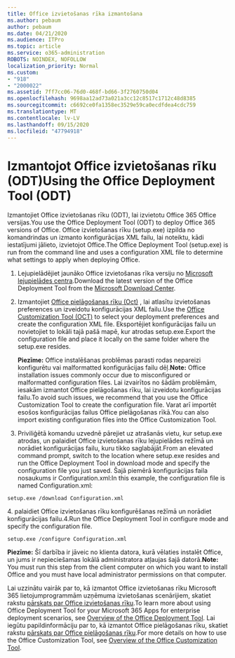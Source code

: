 ```yaml
---
title: Office izvietošanas rīka izmantošana
ms.author: pebaum
author: pebaum
ms.date: 04/21/2020
ms.audience: ITPro
ms.topic: article
ms.service: o365-administration
ROBOTS: NOINDEX, NOFOLLOW
localization_priority: Normal
ms.custom:
- "918"
- "2000022"
ms.assetid: 7ff7cc06-76d0-468f-bd66-3f2760750d04
ms.openlocfilehash: 9698aa12ad73a021a3cc12c8517c1712c48d8385
ms.sourcegitcommit: c6692ce0fa1358ec3529e59ca0ecdfdea4cdc759
ms.translationtype: MT
ms.contentlocale: lv-LV
ms.lasthandoff: 09/15/2020
ms.locfileid: "47794918"
---
```

# <a name="using-the-office-deployment-tool-odt"></a><span data-ttu-id="72033-102">Izmantojot Office izvietošanas rīku (ODT)</span><span class="sxs-lookup"><span data-stu-id="72033-102">Using the Office Deployment Tool (ODT)</span></span>

<span data-ttu-id="72033-103">Izmantojiet Office izvietošanas rīku (ODT), lai izvietotu Office 365 Office versijas.</span><span class="sxs-lookup"><span data-stu-id="72033-103">You use the Office Deployment Tool (ODT) to deploy Office 365 versions of Office.</span></span> <span data-ttu-id="72033-104">Office izvietošanas rīku (setup.exe) izpilda no komandrindas un izmanto konfigurācijas XML failu, lai noteiktu, kādi iestatījumi jālieto, izvietojot Office.</span><span class="sxs-lookup"><span data-stu-id="72033-104">The Office Deployment Tool (setup.exe) is run from the command line and uses a configuration XML file to determine what settings to apply when deploying Office.</span></span>
  
1. <span data-ttu-id="72033-105">Lejupielādējiet jaunāko Office izvietošanas rīka versiju no [Microsoft lejupielādes centra](https://go.microsoft.com/fwlink/p/?LinkID=626065).</span><span class="sxs-lookup"><span data-stu-id="72033-105">Download the latest version of the Office Deployment Tool from the [Microsoft Download Center](https://go.microsoft.com/fwlink/p/?LinkID=626065).</span></span>

2. <span data-ttu-id="72033-106">Izmantojiet [Office pielāgošanas rīku (Oct)](https://config.office.com) , lai atlasītu izvietošanas preferences un izveidotu konfigurācijas XML failu.</span><span class="sxs-lookup"><span data-stu-id="72033-106">Use the [Office Customization Tool (OCT)](https://config.office.com) to select your deployment preferences and create the configuration XML file.</span></span> <span data-ttu-id="72033-107">Eksportējiet konfigurācijas failu un novietojiet to lokāli tajā pašā mapē, kur atrodas setup.exe.</span><span class="sxs-lookup"><span data-stu-id="72033-107">Export the configuration file and place it locally on the same folder where the setup.exe resides.</span></span>

    <span data-ttu-id="72033-108">**Piezīme:** Office instalēšanas problēmas parasti rodas nepareizi konfigurētu vai malformatted konfigurācijas failu dēļ.</span><span class="sxs-lookup"><span data-stu-id="72033-108">**Note:** Office installation issues commonly occur due to misconfigured or malformatted configuration files.</span></span> <span data-ttu-id="72033-109">Lai izvairītos no šādām problēmām, iesakām izmantot Office pielāgošanas rīku, lai izveidotu konfigurācijas failu.</span><span class="sxs-lookup"><span data-stu-id="72033-109">To avoid such issues, we recommend that you use the Office Customization Tool to create the configuration file.</span></span> <span data-ttu-id="72033-110">Varat arī importēt esošos konfigurācijas failus Office pielāgošanas rīkā.</span><span class="sxs-lookup"><span data-stu-id="72033-110">You can also import existing configuration files into the Office Customization Tool.</span></span>

3. <span data-ttu-id="72033-111">Priviliģētā komandu uzvednē pārejiet uz atrašanās vietu, kur setup.exe atrodas, un palaidiet Office izvietošanas rīku lejupielādes režīmā un norādiet konfigurācijas failu, kuru tikko saglabājāt.</span><span class="sxs-lookup"><span data-stu-id="72033-111">From an elevated command prompt, switch to the location where setup.exe resides and run the Office Deployment Tool in download mode and specify the configuration file you just saved.</span></span> <span data-ttu-id="72033-112">Šajā piemērā konfigurācijas faila nosaukums ir Configuration.xml:</span><span class="sxs-lookup"><span data-stu-id="72033-112">In this example, the configuration file is named Configuration.xml:</span></span>

```setup.exe /download Configuration.xml```

<span data-ttu-id="72033-113">4. palaidiet Office izvietošanas rīku konfigurēšanas režīmā un norādiet konfigurācijas failu.</span><span class="sxs-lookup"><span data-stu-id="72033-113">4.Run the Office Deployment Tool in configure mode and specify the configuration file.</span></span>

```setup.exe /configure Configuration.xml```

<span data-ttu-id="72033-114">**Piezīme:** Šī darbība ir jāveic no klienta datora, kurā vēlaties instalēt Office, un jums ir nepieciešamas lokālā administratora atļaujas šajā datorā.</span><span class="sxs-lookup"><span data-stu-id="72033-114">**Note:** You must run this step from the client computer on which you want to install Office and you must have local administrator permissions on that computer.</span></span>

<span data-ttu-id="72033-115">Lai uzzinātu vairāk par to, kā izmantot Office izvietošanas rīku Microsoft 365 lietojumprogrammām uzņēmuma izvietošanas scenārijiem, skatiet rakstu [pārskats par Office izvietošanas rīku](https://docs.microsoft.com/deployoffice/overview-office-deployment-tool).</span><span class="sxs-lookup"><span data-stu-id="72033-115">To learn more about using Office Deployment Tool for your Microsoft 365 Apps for enterprise deployment scenarios, see [Overview of the Office Deployment Tool](https://docs.microsoft.com/deployoffice/overview-office-deployment-tool).</span></span> <span data-ttu-id="72033-116">Lai iegūtu papildinformāciju par to, kā izmantot Office pielāgošanas rīku, skatiet rakstu [pārskats par Office pielāgošanas rīku](https://docs.microsoft.com/DeployOffice/overview-of-the-office-customization-tool-for-click-to-run).</span><span class="sxs-lookup"><span data-stu-id="72033-116">For more details on how to use the Office Customization Tool, see [Overview of the Office Customization Tool](https://docs.microsoft.com/DeployOffice/overview-of-the-office-customization-tool-for-click-to-run).</span></span>
